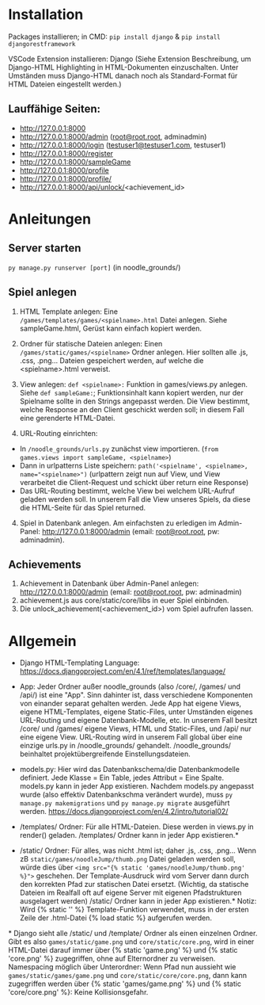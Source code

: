 # Installation

Packages installieren; in CMD: `pip install django` & `pip install djangorestframework`

VSCode Extension installieren: Django (Siehe Extension Beschreibung, um Django-HTML Highlighting in HTML-Dokumenten einzuschalten. Unter Umständen muss Django-HTML danach noch als Standard-Format für HTML Dateien eingestellt werden.)

## Lauffähige Seiten:

- http://127.0.0.1:8000
- http://127.0.0.1:8000/admin (root@root.root, adminadmin)
- http://127.0.0.1:8000/login (testuser1@testuser1.com, testuser1)
- http://127.0.0.1:8000/register 
- http://127.0.0.1:8000/sampleGame
- http://127.0.0.1:8000/profile
- http://127.0.0.1:8000/profile/<username>
- http://127.0.0.1:8000/api/unlock/<achievement_id>

# Anleitungen

## Server starten

`py manage.py runserver [port]` (in noodle_grounds/)

## Spiel anlegen

1. HTML Template anlegen: Eine `/games/templates/games/<spielname>.html` Datei anlegen. Siehe sampleGame.html, Gerüst kann einfach kopiert werden.

2. Ordner für statische Dateien anlegen: Einen `/games/static/games/<spielname>` Ordner anlegen. Hier sollten alle .js, .css, .png... Dateien gespeichert werden, auf welche die \<spielname>.html verweist. 

3. View anlegen: `def <spielname>:` Funktion in games/views.py anlegen. Siehe `def sampleGame:`; Funktionsinhalt kann kopiert werden, nur der Spielname sollte in den Strings angepasst werden. Die View bestimmt, welche Response an den Client geschickt werden soll; in diesem Fall eine gerenderte HTML-Datei.

4. URL-Routing einrichten: 
  - In `/noodle_grounds/urls.py` zunächst view importieren. (`from games.views import sampleGame, <spielname>`)
  - Dann in urlpatterns Liste speichern: `path('<spielname', <spielname>, name="<spielname>")` (urlpattern zeigt nun auf View, und View verarbeitet die Client-Request und schickt über return eine Response)
  - Das URL-Routing bestimmt, welche View bei welchem URL-Aufruf geladen werden soll. In unserem Fall die View unseres Spiels, da diese die HTML-Seite für das Spiel returned.

4. Spiel in Datenbank anlegen. Am einfachsten zu erledigen im Admin-Panel: http://127.0.0.1:8000/admin (email: root@root.root, pw: adminadmin).

## Achievements

1. Achievement in Datenbank über Admin-Panel anlegen: http://127.0.0.1:8000/admin (email: root@root.root, pw: adminadmin)
2. achievement.js aus core/static/core/libs in euer Spiel einbinden.
3. Die unlock_achievement(<achievement_id>) vom Spiel aufrufen lassen. 

# Allgemein

- Django HTML-Templating Language: https://docs.djangoproject.com/en/4.1/ref/templates/language/

- App: Jeder Ordner außer noodle_grounds (also /core/, /games/ und /api/) ist eine "App". Sinn dahinter ist, dass verschiedene Komponenten von einander separat gehalten werden. Jede App hat eigene Views, eigene HTML-Templates, eigene Static-Files, unter Umständen eigenes URL-Routing und eigene Datenbank-Modelle, etc. In unserem Fall besitzt /core/ und /games/ eigene Views, HTML und Static-Files, und /api/ nur eine eigene View. URL-Routing wird in unserem Fall global über eine einzige urls.py in /noodle_grounds/ gehandelt. /noodle_grounds/ beinhaltet projektübergreifende Einstellungsdateien. 

- models.py: Hier wird das Datenbankschema/die Datenbankmodelle definiert. Jede Klasse = Ein Table, jedes Attribut = Eine Spalte. models.py kann in jeder App existieren. Nachdem models.py angepasst wurde (also effektiv Datenbankschma verändert wurde), muss `py manage.py makemigrations` und `py manage.py migrate` ausgeführt werden. https://docs.djangoproject.com/en/4.2/intro/tutorial02/

- /templates/ Ordner: Für alle HTML-Dateien. Diese werden in views.py in render() geladen. /templates/ Ordner kann in jeder App existieren.*

- /static/ Ordner: Für alles, was nicht .html ist; daher .js, .css, .png... Wenn zB `static/games/noodleJump/thumb.png` Datei geladen werden soll, würde dies über `<img src="{% static 'games/noodleJump/thumb.png' %}">` geschehen. Der Template-Ausdruck wird vom Server dann durch den korrekten Pfad zur statischen Datei ersetzt. (Wichtig, da statische Dateien im Realfall oft auf eigene Server mit eigenen Pfadstrukturen ausgelagert werden) /static/ Ordner kann in jeder App existieren.* Notiz: Wird {% static '' %} Template-Funktion verwendet, muss in der ersten Zeile der .html-Datei {% load static %} aufgerufen werden.

\* Django sieht alle /static/ und /template/ Ordner als einen einzelnen Ordner. Gibt es also `games/static/game.png` und `core/static/core.png`, wird in einer HTML-Datei darauf immer über {% static 'game.png' %} und {% static 'core.png' %} zugegriffen, ohne auf Elternordner zu verweisen. Namespacing möglich über Unterordner: Wenn Pfad nun aussieht wie `games/static/games/game.png` und `core/static/core/core.png`, dann kann zugegriffen werden über {% static 'games/game.png' %} und {% static 'core/core.png' %}: Keine Kollisionsgefahr.
